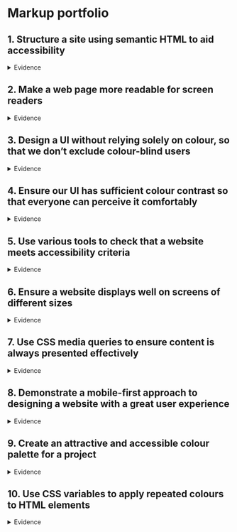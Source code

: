 # Markup portfolio


## 1. Structure a site using semantic HTML to aid accessibility
<details>
  <summary>Evidence</summary>
  <br>
  Throughout our code we adhered as closely to the A11Y guidelines as we could to use the correct elements. This was so that a screen reader could read each element of our code and feed it back to the user.
  
  Below is an exmaple of our code where we have used semantics to make the code easier to read.
  
  In addition to this we have also add in a class to each element, so that a developer working on the code knows what each element pertains to.
  
  ```html
    <header>
      <nav class="navbar">
        <a href="#" class="nav-branding">NerdWhale</a>
        <ul class="nav-menu">
          <li class="nav-item">
            <a href="#home" class="nav-link">Home</a>
          </li>
          <li class="nav-item">
            <a href="#about" class="nav-link">About Us</a>
          </li>
          <li class="nav-item">
            <a href="#ourwork" class="nav-link">Our Work</a>
          </li>
          <li class="nav-item">
            <a href="#contactus" class="nav-link">Contact Us</a>
          </li>
        </ul>
      </nav>
  </header>
```
</details>

## 2. Make a web page more readable for screen readers

<details>
  <summary>Evidence</summary>
  <br>
  We have included alternative text on images to help screen readers understand and feed back to visually impaired users what the element pertains to.
  
  ```html
  <div class="home-img">
  <img src="img/Nerdwhale2-01.png" alt="company image" class="company-pic" />
  </div>
 ```
</details>

## 3. Design a UI without relying solely on colour, so that we don’t exclude colour-blind users

<details>
  <summary>Evidence</summary>
  <br>
  

  |![image](https://user-images.githubusercontent.com/101563800/203403742-7c70ef1d-0de8-4aa0-bcd4-dc92a02dafd4.png)|
  |:--:| 
  | *Above: The meet the team section of our agency website* |
  
  We approached this project with the intention of starting with as little colour as possible to cater towards colour blind users. However, as time went on we decided to also add in colours that could be easily read by individuals with conditions like dyslexia.
  
</details>

## 4. Ensure our UI has sufficient colour contrast so that everyone can perceive it comfortably

<details>
  <summary>Evidence</summary>
</details>

## 5. Use various tools to check that a website meets accessibility criteria

<details>
  <summary>Evidence</summary>
</details>

## 6. Ensure a website displays well on screens of different sizes

<details>
  <summary>Evidence</summary>
</details>

## 7. Use CSS media queries to ensure content is always presented effectively

<details>
  <summary>Evidence</summary>
</details>

## 8. Demonstrate a mobile-first approach to designing a website with a great user experience

<details>
  <summary>Evidence</summary>
</details>

## 9. Create an attractive and accessible colour palette for a project

<details>
  <summary>Evidence</summary>
</details>

## 10. Use CSS variables to apply repeated colours to HTML elements

<details>
  <summary>Evidence</summary>
</details>
